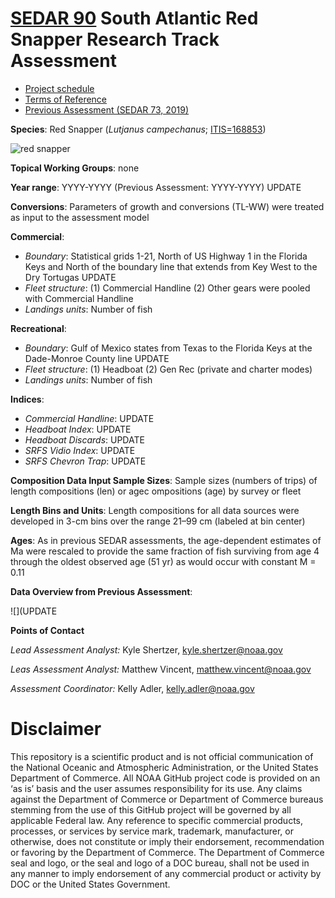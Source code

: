 
# [SEDAR 90](https://sedarweb.org/assessments/sedar-90-south-atlantic-red-snapper/) South Atlantic Red Snapper Research Track Assessment

+ [Project schedule](https://sedarweb.org/documents/sedar-90-south-atlantic-red-snapper-project-schedule-pdf/)
+ [Terms of Reference](https://sedarweb.org/documents/sedar-90-south-atlantic-red-snapper-terms-of-reference-pdf/)
+ [Previous Assessment (SEDAR 73, 2019)](https://sedarweb.org/assessments/sedar-73/)

**Species**:
Red Snapper (*Lutjanus campechanus*; [ITIS=168853](https://www.itis.gov/servlet/SingleRpt/SingleRpt?search_topic=TSN&search_value=168853#null))

![red snapper](https://github.com/user-attachments/assets/a57c0f7e-d709-4730-9335-ce5381062f02)

**Topical Working Groups**: none

**Year range**: YYYY-YYYY (Previous Assessment: YYYY-YYYY) UPDATE

**Conversions**: Parameters of growth and conversions (TL-WW) were treated as input to the assessment model

**Commercial**:  
  + *Boundary*: Statistical grids 1-21, North of US Highway 1 in the Florida Keys and North of the boundary line that extends from Key West to the Dry Tortugas UPDATE
  + *Fleet structure*: (1) Commercial Handline (2) Other gears were pooled with Commercial Handline
  + *Landings units*: Number of fish

**Recreational**:  
  + *Boundary*: Gulf of Mexico states from Texas to the Florida Keys at the Dade-Monroe County line UPDATE
  + *Fleet structure*: (1) Headboat (2) Gen Rec (private and charter modes)
  + *Landings units*: Number of fish

**Indices**:  
  + *Commercial Handline*: UPDATE
  + *Headboat Index*: UPDATE
  + *Headboat Discards*: UPDATE    
  + *SRFS Vidio Index*: UPDATE
  + *SRFS Chevron Trap*: UPDATE


**Composition Data Input Sample Sizes**: Sample sizes (numbers of trips) of length compositions (len) or agec ompositions (age) by survey or fleet

**Length Bins and Units**: Length compositions for all data sources were developed in 3-cm bins over the range 21–99 cm (labeled at bin center)

**Ages**: As in previous SEDAR assessments, the age-dependent estimates of Ma were rescaled to provide the same fraction of fish surviving from age 4 through the oldest observed age (51 yr) as would occur with constant M = 0.11

**Data Overview from Previous Assessment**:

![](UPDATE


**Points of Contact**

*Lead Assessment Analyst:* Kyle Shertzer, kyle.shertzer@noaa.gov

*Leas Assessment Analyst:* Matthew Vincent, matthew.vincent@noaa.gov

*Assessment Coordinator:* Kelly Adler, kelly.adler@noaa.gov

# Disclaimer

This repository is a scientific product and is not official communication of the National Oceanic and Atmospheric Administration, or the United States Department of Commerce. All NOAA GitHub project code is provided on an ‘as is’ basis and the user assumes responsibility for its use. Any claims against the Department of Commerce or Department of Commerce bureaus stemming from the use of this GitHub project will be governed by all applicable Federal law. Any reference to specific commercial products, processes, or services by service mark, trademark, manufacturer, or otherwise, does not constitute or imply their endorsement, recommendation or favoring by the Department of Commerce. The Department of Commerce seal and logo, or the seal and logo of a DOC bureau, shall not be used in any manner to imply endorsement of any commercial product or activity by DOC or the United States Government.
